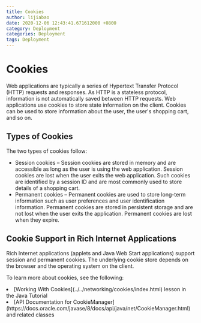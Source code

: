 ```yaml
---
title: Cookies
author: lijiabao
date: 2020-12-06 12:43:41.671612000 +0800
category: Deployment
categories: Deployment
tags: Deployment
---
```


# Cookies

Web applications are typically a series of Hypertext Transfer Protocol (HTTP) requests and responses. As HTTP is a stateless protocol, information is not automatically saved between HTTP requests. Web applications use cookies to store state information on the client. Cookies can be used to store information about the user, the user's shopping cart, and so on.

## Types of Cookies

The two types of cookies follow:

- Session cookies &#8211; Session cookies are stored in memory and are accessible as long as the user is using the web application. Session cookies are lost when the user exits the web application. Such cookies are identified by a session ID and are most commonly used to store details of a shopping cart.
- Permanent cookies &#8211; Permanent cookies are used to store long-term information such as user preferences and user identification information. Permanent cookies are stored in persistent storage and are not lost when the user exits the application. Permanent cookies are lost when they expire.

## Cookie Support in Rich Internet Applications

Rich Internet applications (applets and Java Web Start applications) support session and permanent cookies. The underlying cookie store depends on the browser and the operating system on the client.

To learn more about cookies, see the following:


<li>
[Working With Cookies](../../networking/cookies/index.html) lesson in the Java Tutorial
</li>

<li>
[API Documentation for CookieManager](https://docs.oracle.com/javase/8/docs/api/java/net/CookieManager.html) and related classes</li>
